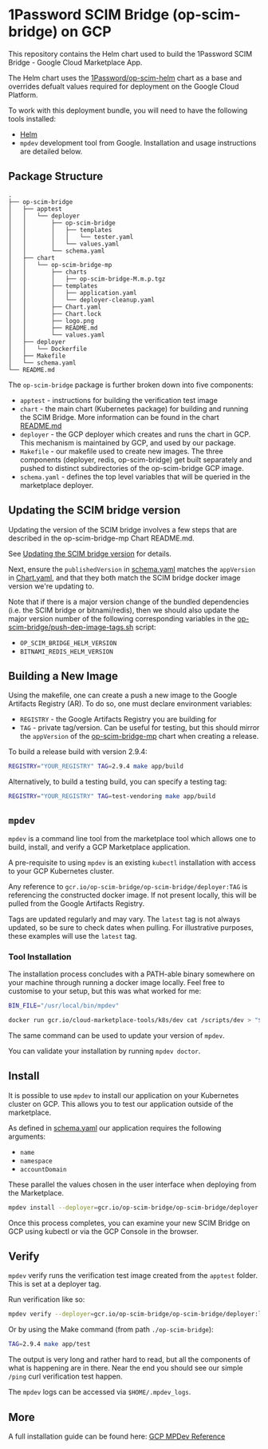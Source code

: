 # 1Password SCIM Bridge (op-scim-bridge) on GCP

This repository contains the Helm chart used to build the 1Password SCIM Bridge - Google Cloud Marketplace App.

The Helm chart uses the [1Password/op-scim-helm](https://github.com/1Password/op-scim-helm) chart as a base and overrides defualt values required for deployment
on the Google Cloud Platform.

To work with this deployment bundle, you will need to have the following tools installed:
- [Helm](https://helm.sh/docs/intro/install/)
- `mpdev` development tool from Google. Installation and usage instructions are detailed below.

## Package Structure

```
.
├── op-scim-bridge
│   ├── apptest
│   │   └── deployer
│   │       ├── op-scim-bridge
│   │       │   ├── templates
│   │       │   │   └── tester.yaml
│   │       │   └── values.yaml
│   │       └── schema.yaml
│   ├── chart
│   │   └── op-scim-bridge-mp
│   │       ├── charts
│   │       │   ├── op-scim-bridge-M.m.p.tgz
│   │       ├── templates
│   │       │   ├── application.yaml
│   │       │   └── deployer-cleanup.yaml
│   │       ├── Chart.yaml
│   │       ├── Chart.lock
│   │       ├── logo.png
│   │       ├── README.md
│   │       └── values.yaml
│   ├── deployer
│   │   └── Dockerfile
│   ├── Makefile
│   └── schema.yaml
└── README.md
```

The `op-scim-bridge` package is further broken down into five components:

- `apptest` - instructions for building the verification test image
- `chart` - the main chart (Kubernetes package) for building and running the SCIM Bridge. More information can be found in the chart [README.md](./op-scim-bridge/chart/op-scim-bridge-mp/README.md)
- `deployer` - the GCP deployer which creates and runs the chart in GCP. This mechanism is maintained by GCP, and used by our package.
- `Makefile` - our makefile used to create new images. The three components (deployer, redis, op-scim-bridge) get built separately and pushed to distinct subdirectories of the op-scim-bridge GCP image.
- `schema.yaml` - defines the top level variables that will be queried in the marketplace deployer.

## Updating the SCIM bridge version

Updating the version of the SCIM bridge involves a few steps that are described in the op-scim-bridge-mp Chart README.md.

See [Updating the SCIM bridge version](./op-scim-bridge/chart/op-scim-bridge-mp/README.md#updating-the-scim-bridge-version) for details.

Next, ensure the `publishedVersion` in [schema.yaml](./op-scim-bridge/schema.yaml) matches the `appVersion` in [Chart.yaml](./op-scim-bridge/chart/op-scim-bridge-mp/Chart.yaml), and that they both match the SCIM bridge docker image version we're updating to.

Note that if there is a major version change of the bundled dependencies (i.e. the SCIM bridge or bitnami/redis), then we should also update the major version number of the following corresponding variables in the [op-scim-bridge/push-dep-image-tags.sh](op-scim-bridge/push-dep-image-tags.sh) script:
- `OP_SCIM_BRIDGE_HELM_VERSION`
- `BITNAMI_REDIS_HELM_VERSION`

## Building a New Image

Using the makefile, one can create a push a new image to the Google Artifacts Registry (AR). To do so, one must declare environment variables:

- `REGISTRY` - the Google Artifacts Registry you are building for
- `TAG` - private tag/version. Can be useful for testing, but this should mirror
the `appVersion` of the [op-scim-bridge-mp](./op-scim-bridge/chart/op-scim-bridge-mp/Chart.yaml) chart when creating a release.


To build a release build with version 2.9.4:

```bash
REGISTRY="YOUR_REGISTRY" TAG=2.9.4 make app/build
```

Alternatively, to build a testing build, you can specify a testing tag:

```bash
REGISTRY="YOUR_REGISTRY" TAG=test-vendoring make app/build
```

## `mpdev`

`mpdev` is a command line tool from the marketplace tool which allows one to build, install, and verify a GCP Marketplace application.

A pre-requisite to using `mpdev` is an existing `kubectl` installation with access to your GCP Kubernetes cluster.

Any reference to `gcr.io/op-scim-bridge/op-scim-bridge/deployer:TAG` is referencing the constructed docker image. If not present locally, this will be pulled from the Google Artifacts Registry.

Tags are updated regularly and may vary. The `latest` tag is not always updated, so be sure to check dates when pulling. For illustrative purposes, these examples will use the `latest` tag.

### Tool Installation

The installation process concludes with a PATH-able binary somewhere on your machine through running a docker image locally. Feel free to customise to your setup, but this was what worked for me:

```bash
BIN_FILE="/usr/local/bin/mpdev"

docker run gcr.io/cloud-marketplace-tools/k8s/dev cat /scripts/dev > "$BIN_FILE"
```

The same command can be used to update your version of `mpdev`.

You can validate your installation by running `mpdev doctor`.

## Install

It is possible to use `mpdev` to install our application on your Kubernetes cluster on GCP. This allows you to test our application outside of the marketplace.

As defined in [schema.yaml](./op-scim-bridge/schema.yaml) our application requires the following arguments:
- `name`
- `namespace`
- `accountDomain`

These parallel the values chosen in the user interface when deploying from the Marketplace.

```bash
mpdev install --deployer=gcr.io/op-scim-bridge/op-scim-bridge/deployer:latest --parameters='{"name": "mpdev", "namespace": "default", "accountDomain": "testing.1password.com" }'
```

Once this process completes, you can examine your new SCIM Bridge on GCP using kubectl or via the GCP Console in the browser.

## Verify

`mpdev` verify runs the verification test image created from the `apptest` folder. This is set at a deployer tag.

Run verification like so:

```bash
mpdev verify --deployer=gcr.io/op-scim-bridge/op-scim-bridge/deployer:latest
```

Or by using the Make command (from path `./op-scim-bridge`):

```bash
TAG=2.9.4 make app/test
```

The output is very long and rather hard to read, but all the components of what is happening are in there. Near the end you should see our simple `/ping` curl verification test happen.

The `mpdev` logs can be accessed via `$HOME/.mpdev_logs`.

## More

A full installation guide can be found here: [GCP MPDev Reference](https://github.com/GoogleCloudPlatform/marketplace-k8s-app-tools/blob/master/docs/mpdev-references.md)
